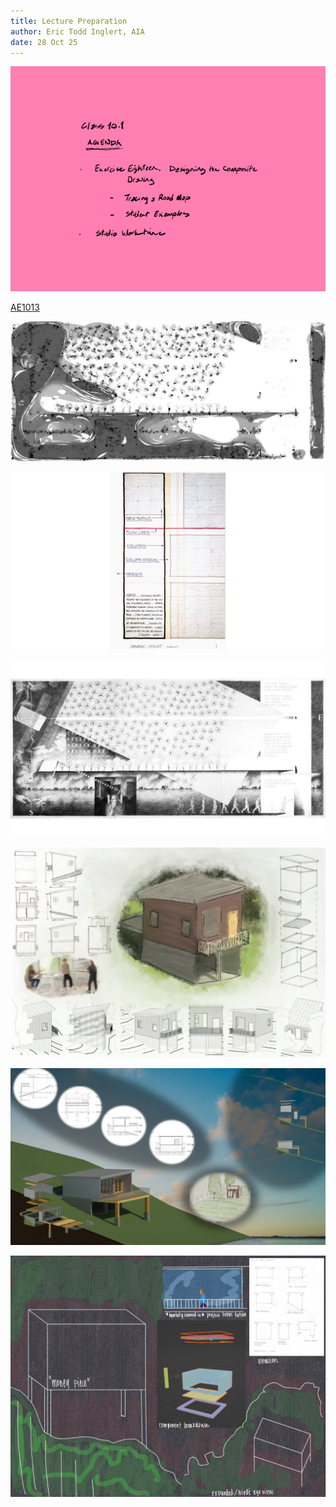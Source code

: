 ```yaml
---
title: Lecture Preparation
author: Eric Todd Inglert, AIA
date: 28 Oct 25
---
```


![Today's Agenda](images/12_10-1.png)

[AE1013](ae1013/)

![Exercise Eighteen. Designing the Composite Drawing](images/fig_3-1_ExerciseEighteen.png)

![Layout Grids](images/fig3-2_structGrid.png)

![Exercise Twenty-two. Final Presentation Board](images/fig3-3_parisPrize.png)

![Above Average](images/Assignment_09_Above_Average.png)

![Average](images/Assignment_09_Average.png)

![Below Average](images/Assignment_09_Below_Average.png)


<!-- remove

![Exercise 8. Rendered Section. Hybrid Drawing](images/050301renderSectionHybrid.png)

![Above Average](images/Assignment_14_Above_Average.png)

![Average](images/Assignment_14_Average.png)

![Below Average](images/Assignment_14_Below_Average.png)

-->
